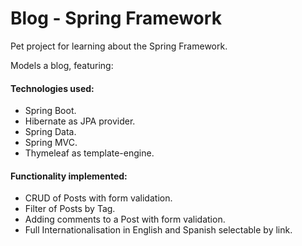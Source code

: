 # Blog - Spring Framework

Pet project for learning about the Spring Framework.

Models a blog, featuring:

#### Technologies used:

- Spring Boot.
- Hibernate as JPA provider.
- Spring Data.
- Spring MVC.
- Thymeleaf as template-engine.

#### Functionality implemented:

- CRUD of Posts with form validation.
- Filter of Posts by Tag.
- Adding comments to a Post with form validation.
- Full Internationalisation in English and Spanish selectable by link.        
